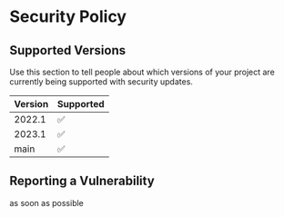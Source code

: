 # Security Policy

## Supported Versions

Use this section to tell people about which versions of your project are
currently being supported with security updates.

| Version | Supported          |
| ------- | ------------------ |
| 2022.1  | :white_check_mark: |
| 2023.1  | :white_check_mark: |
| main    | :white_check_mark: |

## Reporting a Vulnerability

as soon as possible
